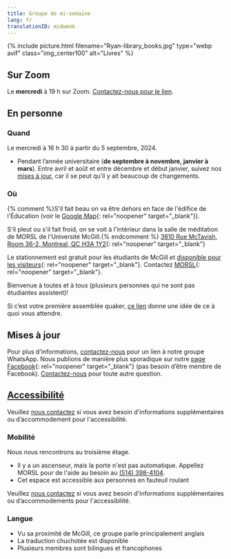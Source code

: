 ```yaml
---
title: Groupe de mi-semaine
lang: fr
translationID: midweek
---
```

{% include picture.html filename="Ryan-library_books.jpg" type="webp avif" class="img_center100" alt="Livres" %}

## Sur Zoom
Le **mercredi** à 19 h sur Zoom. [Contactez-nous pour le lien](/contact-fr).

## En personne
### Quand
Le mercredi à 16&nbsp;h&nbsp;30 à partir du 5 septembre, 2024. 
* Pendant l’année universitaire (**de septembre à novembre, janvier à mars**). Entre avril et août et entre décembre et début janvier, suivez nos [mises à jour](#misesàjour), car il se peut qu’il y ait beaucoup de changements.

### Où
{% comment %}S'il fait beau on va être dehors en face de l'édifice de l'Éducation (voir le [Google Map](https://maps.app.goo.gl/neNkWMb1wUbfcgBz9){: rel="noopener" target="_blank"}).

S'il pleut ou s'il fait froid, on se voit à l'intérieur dans la salle de méditation de MORSL de l'Université McGill.{% endcomment %}
[3610 Rue McTavish, Room 36-2, Montreal, QC H3A 1Y2](https://goo.gl/maps/6QyVQiftuDDFoDVZ9){: rel="noopener" target="_blank"}

Le stationnement est gratuit pour les étudiants de McGill et [disponible pour les visiteurs](https://www.mcgill.ca/campussafety/fr/stationnement){: rel="noopener" target="_blank"}. Contactez [MORSL](https://www.mcgill.ca/morsl/contact){: rel="noopener" target="_blank"}.

Bienvenue à toutes et à tous (plusieurs personnes qui ne sont pas étudiantes assistent)!

Si c’est votre première assemblée quaker, [ce lien](/a_propos) donne une idée de ce à quoi vous attendre.

## Mises à jour <span class="stanchor"><a name="misesàjour"></a></span>

Pour plus d'informations, [contactez-nous](/contact-fr) pour un lien à notre groupe WhatsApp. Nous publions de manière plus sporadique sur notre [page Facebook](https://www.facebook.com/MontrealQuakers/){: rel="noopener" target="_blank"} (pas besoin d’être membre de Facebook). [Contactez-nous](/contact-fr) pour toute autre question.

## [Accessibilité](/accessibilité) <span class="stanchor"><a name="accessibilité"></a></span>
Veuillez [nous contactez](/contact-fr) si vous avez besoin d'informations supplémentaires ou d’accommodement pour l'accessibilité.

### Mobilité
Nous nous rencontrons au troisième étage.
* Il y a un ascenseur, mais la porte n'est pas automatique. Appellez MORSL pour de l'aide au besoin au [(514) 398-4104](tel:5143984104).
* Cet espace est accessible aux personnes en fauteuil roulant

Veuillez [nous contactez](/contact-fr) si vous avez besoin d'informations supplémentaires ou d’accommodements pour l'accessibilité.

### Langue
* Vu sa proximité de McGill, ce groupe parle principalement anglais
* La traduction chuchotée est disponible
* Plusieurs membres sont bilingues et francophones
